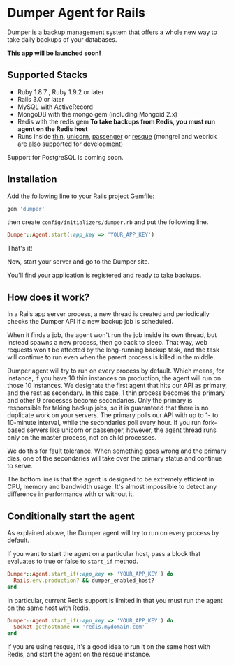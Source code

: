 # Dumper Agent for Rails

Dumper is a backup management system that offers a whole new way to take daily backups of your databases.

**This app will be launched soon!**

## Supported Stacks

* Ruby 1.8.7 , Ruby 1.9.2 or later
* Rails 3.0 or later
* MySQL with ActiveRecord
* MongoDB with the mongo gem (including Mongoid 2.x)
* Redis with the redis gem **To take backups from Redis, you must run agent on the Redis host**
* Runs inside [thin](http://code.macournoyer.com/thin/), [unicorn](http://unicorn.bogomips.org/), [passenger](http://www.modrails.com/) or [resque](https://github.com/defunkt/resque) (mongrel and webrick are also supported for development)

Support for PostgreSQL is coming soon.

## Installation

Add the following line to your Rails project Gemfile:

```ruby
gem 'dumper'
```

then create `config/initializers/dumper.rb` and put the following line.

```ruby
Dumper::Agent.start(:app_key => 'YOUR_APP_KEY')
```

That's it!

Now, start your server and go to the Dumper site.

You'll find your application is registered and ready to take backups.

## How does it work?

In a Rails app server process, a new thread is created and periodically checks the Dumper API if a new backup job is scheduled.

When it finds a job, the agent won't run the job inside its own thread, but instead spawns a new process, then go back to sleep. That way, web requests won't be affected by the long-running backup task, and the task will continue to run even when the parent process is killed in the middle.

Dumper agent will try to run on every process by default. Which means, for instance, if you have 10 thin instances on production, the agent will run on those 10 instances. We designate the first agent that hits our API as primary, and the rest as secondary. In this case, 1 thin process becomes the primary and other 9 processes become secondaries. Only the primary is responsible for taking backup jobs, so it is guaranteed that there is no duplicate work on your servers. The primary polls our API with up to 1- to 10-minute interval, while the secondaries poll every hour. If you run fork-based servers like unicorn or passenger, however, the agent thread runs only on the master process, not on child processes.

We do this for fault tolerance. When something goes wrong and the primary dies, one of the secondaries will take over the primary status and continue to serve.

The bottom line is that the agent is designed to be extremely efficient in CPU, memory and bandwidth usage. It's almost impossible to detect any difference in performance with or without it.

## Conditionally start the agent

As explained above, the Dumper agent will try to run on every process by default.

If you want to start the agent on a particular host, pass a block that evaluates to true or false to `start_if` method.

```ruby
Dumper::Agent.start_if(:app_key => 'YOUR_APP_KEY') do
  Rails.env.production? && dumper_enabled_host?
end
```

In particular, current Redis support is limited in that you must run the agent on the same host with Redis.

```ruby
Dumper::Agent.start_if(:app_key => 'YOUR_APP_KEY') do
  Socket.gethostname == 'redis.mydomain.com'
end
```

If you are using resque, it's a good idea to run it on the same host with Redis, and start the agent on the resque instance.
